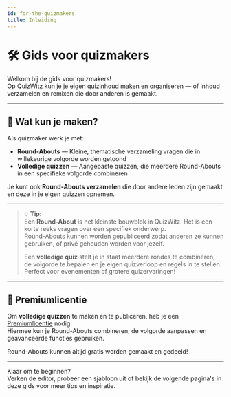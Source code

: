```yaml
---
id: for-the-quizmakers
title: Inleiding
---
```


# 🛠️ Gids voor quizmakers

Welkom bij de gids voor quizmakers!\
Op QuizWitz kun je je eigen quizinhoud maken en organiseren — of inhoud verzamelen en remixen die door anderen is gemaakt.

---

## 🧩 Wat kun je maken?

Als quizmaker werk je met:

- **Round-Abouts** — Kleine, thematische verzameling vragen die in willekeurige volgorde worden getoond
- **Volledige quizzen** — Aangepaste quizzen, die meerdere Round-Abouts in een specifieke volgorde combineren

Je kunt ook **Round-Abouts verzamelen** die door andere leden zijn gemaakt en deze in je eigen quizzen opnemen.

---

> 💡 **Tip:**\
> Een **Round-About** is het kleinste bouwblok in QuizWitz. Het is een korte reeks vragen over een specifiek onderwerp.\
> Round-Abouts kunnen worden gepubliceerd zodat anderen ze kunnen gebruiken, of privé gehouden worden voor jezelf.
>
> Een **volledige quiz** stelt je in staat meerdere rondes te combineren, de volgorde te bepalen en je eigen quizverloop en regels in te stellen. Perfect voor evenementen of grotere quizervaringen!

---

## 💎 Premiumlicentie

Om **volledige quizzen** te maken en te publiceren, heb je een [Premiumlicentie](https://www.quizwitz.com/pricing) nodig.\
Hiermee kun je Round-Abouts combineren, de volgorde aanpassen en geavanceerde functies gebruiken.

Round-Abouts kunnen altijd gratis worden gemaakt en gedeeld!

---

Klaar om te beginnen?\
Verken de editor, probeer een sjabloon uit of bekijk de volgende pagina's in deze gids voor meer tips en inspiratie.
